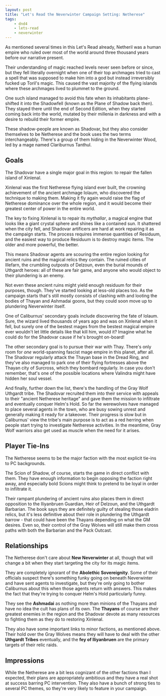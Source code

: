 ```yaml
---
layout: post
title: "Let's Read the Neverwinter Campaign Setting: Netherese"
tags:
    - dnd4
    - lets-read
    - neverwinter
---
```


As mentioned several times in this Let's Read already, Netheril was a human
empire who ruled over most of the world around three thousand years before our
narrative present.

Their understanding of magic reached levels never seen before or since, but they
fell literally overnight when one of their top archmages tried to cast a spell
that was supposed to make him into a god but instead irreversibly fucked up
Toril's magic. This caused the vast majority of the flying islands where these
archmages lived to plummet to the ground.

One such island managed to avoid this fate when its inhabitants plane-shifted it
into the Shadowfell (known as the Plane of Shadow back then). They stayed there
until the end of Second Edition, when they started coming back into the world,
mutated by their millenia in darkness and with a desire to rebuild their former
empire.

These shadow-people are known as Shadovar, but they also consider themselves to
be Netherese and the book uses the two terms interchangeably. There's a group of
them hiding in the Neverwinter Wood, led by a mage named Clariburnus Tanthul.

## Goals

The Shadovar have a single major goal in this region: to repair the fallen
island of Xinlenal.

Xinlenal was the first Netherese flying island ever built, the crowning
achievement of the ancient archmage Iolaum, who discovered the technique to
making them. Making it fly again would raise the flag of Netherese dominance
over the whole region, and it would become their greatest center of power in the
entire world.

The key to fixing Xinlenal is to repair its _mythallar_, a magical engine that
looks like a giant crystal sphere and shines like a contained sun. It shattered
when the city fell, and Shadovar artificers are hard at work repairing it as the
campaign starts. The process requires immense quantities of Residuum, and the
easiest way to produce Residuum is to destroy magic items. The older and more
powerful, the better.

This means Shadovar agents are scouring the entire region looking for ancient
ruins and the magical relics they contain. The ruined cities of Illefarn, the
crumbling outposts of Delzoun, even the burial mounds of Uthgardt heroes: all of
these are fair game, and anyone who would object to their plundering is an
enemy.

Not even these ancient ruins might yield enough residuum for their purposes,
though. They've started looking at less-old places too. As the campaign starts
that's still mostly consists of clashing with and looting the bodies of Thayan
and Ashmadai goons, but they could soon move up to plundering Neverwinter
itself.

One of Caliburnus' secondary goals include discovering the fate of Iolaum. Sure,
the wizard lived thousands of years ago and was on Xinlenal when it fell, but
surely one of the bestest mages from the bestest magical empire ever wouldn't
let little details like that kill him, would it? Imagine what he could do for
the Shadovar cause if he's brought on-board!

The other secondary goal is to pursue their war with Thay. There's only room for
_one_ world-spanning fascist mage empire in this planet, after all. The Shadovar
regularly attack the Thayan base in the Dread Ring, and they've also managed to
park one of their flying fortresses above the Thayan city of Surcross, which
they bombard regularly. In case you don't remember, that's one of the possible
locations where Valindra might have hidden her soul vessel.

And finally, further down the list, there's the handling of the Gray Wolf
Uthgardt tribe. The Shadovar recruited them into their service with appeals to
their "ancient Netherese heritage" and gave them the mission to infiltrate and
eventually conquer Helm's Hold. So far the werewolves have managed to place
several agents in the town, who are busy sowing unrest and generally making it
ready for a takeover. Their progress is slow but in Caliburnus' view the tribe's
main purpose is to act as a red herring when people start trying to investigate
Netherese activities. In the meantime, Gray Wolf warriors also get used as
muscle when the need for it arises.

## Player Tie-Ins

The Netherese seems to be the major faction with the most explicit tie-ins to PC
backgrounds.

The Scion of Shadow, of course, starts the game in direct conflict with
them. They have enough information to begin opposing the faction right away, and
especially bold Scions might think to pretend to be loyal in order to infiltrate
it.

Their rampant plundering of ancient ruins also places them in direct opposition
to the Iliyanbruen Guardian, Heir of Delzoun, and the Uthgardt Barbarian. The
book says they are definitely guilty of stealing those eladrin relics, but it's
less definitive about their role in plundering the Uthgardt barrow - that could
have been the Thayans depending on what the GM desires. Even so, their control
of the Gray Wolves will still make them cross paths with both the Barbarian and
the Pack Outcast.

## Relationships

The Netherese don't care about **New Neverwinter** at all, though that will
change a bit when they start targeting the city for its magic items.

They are completely ignorant of the **Abolethic Sovereignity**. Some of their
officials suspect there's something funky going on beneath Neverwinter and have
sent agents to investigate, but they're only going to bother Caliburnus about
this when those agents return with answers. This makes the fact that they're
trying to conquer Helm's Hold particularly funny.

They see the **Ashmadai** as nothing more than minions of the Thayans and have
no idea the cult has plans of its own. The **Thayans** of course are their
greatest enemies in the region and the Shadovar devote as many resources to
fighting them as they do to restoring Xinlenal.

They also have some important links to minor factions, as mentioned above. Their
hold over the Gray Wolves means they will have to deal with the other **Uthgardt
Tribes** eventually, and the **fey of Iliyanbruen** are the primary targets of
their relic raids.

## Impressions

While the Netherese are a bit less cognizant of the other factions than I
expected, their plans are appropriately ambitious and they have a real shot at
success barring PC intervention. They also have a bunch of strong ties to
several PC themes, so they're very likely to feature in your campaign.
